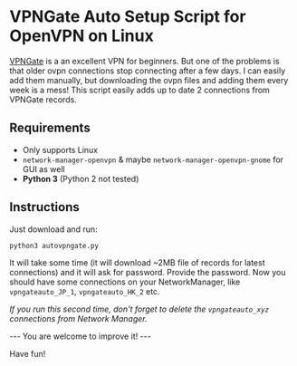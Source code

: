 # VPNGate Auto Setup Script for OpenVPN on Linux

[VPNGate](http://vpngate.net) is a an excellent VPN for beginners. But one of the problems is that older ovpn connections stop connecting after a few days. I can easily add them manually, but downloading the ovpn files and adding them every week is a mess! This script easily adds up to date 2 connections from VPNGate records.

## Requirements
- Only supports Linux
- `network-manager-openvpn` & maybe `network-manager-openvpn-gnome` for GUI as well
- __Python 3__ (Python 2 not tested)

## Instructions
Just download and run:
```
python3 autovpngate.py
```

It will take some time (it will download ~2MB file of records for latest connections) and it will ask for password. Provide the password. Now you should have some connections on your NetworkManager, like `vpngateauto_JP_1`, `vpngateauto_HK_2` etc.

_If you run this second time, don't forget to delete the `vpngateauto_xyz` connections from Network Manager._

--- You are welcome to improve it! ---

Have fun!